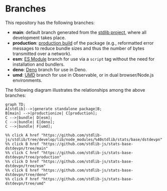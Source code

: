 <!--

@license Apache-2.0

Copyright (c) 2022 The Stdlib Authors.

Licensed under the Apache License, Version 2.0 (the "License");
you may not use this file except in compliance with the License.
You may obtain a copy of the License at

    http://www.apache.org/licenses/LICENSE-2.0

Unless required by applicable law or agreed to in writing, software
distributed under the License is distributed on an "AS IS" BASIS,
WITHOUT WARRANTIES OR CONDITIONS OF ANY KIND, either express or implied.
See the License for the specific language governing permissions and
limitations under the License.

-->

# Branches

This repository has the following branches:

-   **main**: default branch generated from the [stdlib project][stdlib-url], where all development takes place.
-   **production**: [production build][production-url] of the package (e.g., reformatted error messages to reduce bundle sizes and thus the number of bytes transmitted over a network).
-   **esm**: [ES Module][esm-url] branch for use via a `script` tag without the need for installation and bundlers.
-   **deno**: [Deno][deno-url] branch for use in Deno.
-   **umd**: [UMD][umd-url] branch for use in Observable, or in dual browser/Node.js environments.

The following diagram illustrates the relationships among the above branches:

```mermaid
graph TD;
A[stdlib]-->|generate standalone package|B;
B[main] -->|productionize| C[production];
C -->|bundle| D[esm];
C -->|bundle| E[deno];
C -->|bundle| F[umd];

%% click A href "https://github.com/stdlib-js/stdlib/tree/develop/lib/node_modules/%40stdlib/stats/base/dstdevpn"
%% click B href "https://github.com/stdlib-js/stats-base-dstdevpn/tree/main"
%% click C href "https://github.com/stdlib-js/stats-base-dstdevpn/tree/production"
%% click D href "https://github.com/stdlib-js/stats-base-dstdevpn/tree/esm"
%% click E href "https://github.com/stdlib-js/stats-base-dstdevpn/tree/deno"
%% click F href "https://github.com/stdlib-js/stats-base-dstdevpn/tree/umd"
```

[stdlib-url]: https://github.com/stdlib-js/stdlib/tree/develop/lib/node_modules/%40stdlib/stats/base/dstdevpn
[production-url]: https://github.com/stdlib-js/stats-base-dstdevpn/tree/production
[deno-url]: https://github.com/stdlib-js/stats-base-dstdevpn/tree/deno
[umd-url]: https://github.com/stdlib-js/stats-base-dstdevpn/tree/umd
[esm-url]: https://github.com/stdlib-js/stats-base-dstdevpn/tree/esm